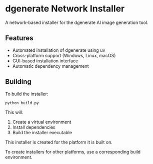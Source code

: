 # dgenerate Network Installer

A network-based installer for the dgenerate AI image generation tool.

## Features

- Automated installation of dgenerate using uv
- Cross-platform support (Windows, Linux, macOS)
- GUI-based installation interface
- Automatic dependency management

## Building

To build the installer:

```bash
python build.py
```

This will:
1. Create a virtual environment
2. Install dependencies
3. Build the installer executable

This installer is created for the platform it is built on. 

To create installers for other platforms, use a corresponding build environment.
